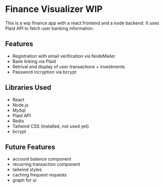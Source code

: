 # Finance Visualizer WIP

This is a wip finance app with a react frontend and a node backend. It uses Plaid API to fetch user banking information.

## Features
- Registration with email verification via NodeMailer
- Bank linking via Plaid
- Retrival and display of user transactions + investments
- Password incryption via bcrypt

## Libraries Used
- React
- Node.js
- MySql
- Plaid API
- Redis
- Tailwind CSS (installed, not used yet)
- bcrypt

## Future Features
- account balance component
- recurring transaction component
- tailwind styles
- caching frequent requests
- graph for ui